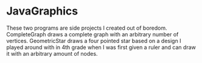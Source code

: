 # JavaGraphics

These two programs are side projects I created out of boredom. CompleteGraph draws a complete graph with an arbitrary number of vertices. GeometricStar draws a four pointed star based on a design I played around with in 4th grade when I was first given a ruler and can draw it with an arbitrary amount of nodes.